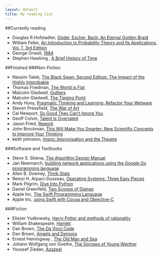 ```yaml
---
layout: default
title: My reading list
---
```


##Currently reading

- Douglas R.Hofstadter, [Gödel, Escher, Bach: An Eternal Golden Braid](http://www.amazon.com/G%C3%B6del-Escher-Bach-Eternal-Golden/dp/0465026567/ref=sr_1_1?s=books&ie=UTF8&qid=1396731618&sr=1-1)
- William Feller, [An Introduction to Probability Theory and Its Applications, Vol. 1, 3rd Edition](http://www.amazon.com/Introduction-Probability-Theory-Applications-Edition/dp/0471257087)
- George Orwell, [1984](http://www.amazon.com/1984-Signet-Classics-George-Orwell/dp/0451524934)
- Stephen Hawking , [A Brief History of Time](http://www.amazon.com/Brief-History-Time-Stephen-Hawking/dp/0553380168/)

##Finished
###Non-Fiction

* Nassim Taleb, [The Black Swan: Second Edition: The Impact of the Highly Improbable](http://www.amazon.com/The-Black-Swan-Improbable-Robustness/dp/081297381X)
* Thomas Friedman, [The World is Flat](http://www.amazon.com/The-World-Flat-3-0-Twenty-first/dp/0312425074)
* Malcolm Gladwell, [Outliers](http://www.amazon.com/Outliers-Story-Success-Malcolm-Gladwell/dp/0316017930)
* Malcolm Gladwell, [The Tipping Point](http://www.amazon.com/The-Tipping-Point-Little-Difference/dp/0316346624)
* Andy Huny, [Pragmatic Thinking and Learning: Refactor Your Wetware](http://www.amazon.com/Pragmatic-Thinking-Learning-Refactor-Programmers/dp/1934356050)
* Steven Pressfield, [The War of Art](http://www.amazon.com/The-War-Art-Through-Creative/dp/1936891026)
* Cal Newport, [So Good They Can’t Ignore You](http://www.amazon.com/Good-They-Cant-Ignore-You/dp/1455509124)
* Geoff Colvin, [Talent Is Overrated](http://www.amazon.com/Talent-Overrated-Separates-World-Class-Performers/dp/1591842948)
* Jason Fried, [Rework](http://www.amazon.com/Rework-Jason-Fried/dp/0307463745)
* John Brockman, [This Will Make You Smarter: New Scientific Concepts to Improve Your Thinking](http://www.amazon.com/This-Will-Make-You-Smarter/dp/0062109391)
* keith johnston, [Impro: Improvisation and the Theatre](http://www.amazon.com/Impro-Improvisation-Theatre-Keith-Johnstone/dp/0878301178)


###Software and Textbooks
* Steve S. Skiena, [The Algorithm Design Manual](http://www.amazon.com/Algorithm-Design-Manual-Steve-Skiena/dp/0387948600)
* Jan Newmarch, [building network applications using the Google Go programming language](http://jan.newmarch.name/go/)
* Allen B. Downey, [Think Stats](http://www.amazon.com/Think-Stats-Allen-B-Downey/dp/1449307116)
* Remzi H. Arpaci-Dusseau, [Operating Systems: Three Easy Pieces](http://pages.cs.wisc.edu/~remzi/OSTEP/)
* Mark Pilgrim, [Dive Into Python](http://www.diveintopython.net/)
* Daniel Greenfeld, [Two Scoops of Django](http://www.amazon.com/Two-Scoops-Django-Best-Practices/dp/1481879707)
* Apple Inc, [The Swift Programming Language](https://itunes.apple.com/sa/book/swift-programming-language/id881256329?mt=11)
* Apple Inc, [using Swift with Cocoa and Objective-C](https://itunes.apple.com/sa/book/using-swift-cocoa-objective/id888894773?mt=11)

###Fiction
* Eliezer Yudkowsky, [Harry Potter and methods of rationality](http://hpmor.com/)
* William Shakespeare, [Hamlet](http://shakespeare.mit.edu/hamlet/full.html)
* Dan Brown, [The Da Vinci Code](http://www.amazon.com/The-Vinci-Code-Dan-Brown/dp/0307474275)
* Dan Brown, [Angels and Demons](http://www.amazon.com/Angels-Demons-Robert-Langdon-Brown/dp/1416524797)
* Ernest Hemingway , [The Old Man and  Sea](http://www.amazon.com/The-Old-Man-Sea/dp/0684801221)
* Johann Wolfgang von Goethe, [The Sorrows of Young Werther](http://www.amazon.com/Sorrows-Young-Werther-Thrift-Editions/dp/0486424553)
* Youssef Ziedan, [Azazeel](http://www.amazon.com/Azazeel-Ziedan-Youssef/dp/1848874294/ref=sr_1_1?s=books&ie=UTF8&qid=1403433862&sr=1-1&keywords=azazeel)





